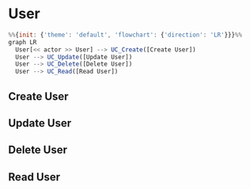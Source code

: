 # User

```mermaid.js
%%{init: {'theme': 'default', 'flowchart': {'direction': 'LR'}}}%%
graph LR
  User[<< actor >> User] --> UC_Create([Create User])
  User --> UC_Update([Update User])
  User --> UC_Delete([Delete User])
  User --> UC_Read([Read User])
```

## Create User

## Update User

## Delete User

## Read User


